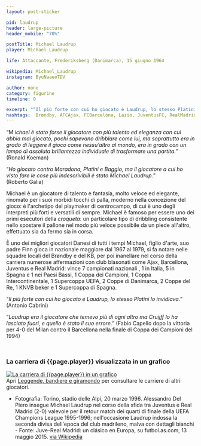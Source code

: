 ```yaml
---
layout: post-sticker

pid: laudrup
header: large-picture
header_mobile: "70%"

postTitle: Michael Laudrup
player: Michael Laudrup

life: Attaccante, Frederiksberg (Danimarca), 15 giugno 1964

wikipedia: Michael_Laudrup
instagram: ByuNaaeoTDV

author: none
category: figurine
timeline: 0

excerpt: "“Il più forte con cui ho giocato è Laudrup, lo stesso Platini lo invidiava.” (Antonio Cabrini)"
hashtags:  Brøndby, AFCAjax, FCBarcelona, Lazio, JuventusFC, RealMadrid
---
```

“M _ichael è stato forse il giocatore con più talento ed eleganza con cui abbia mai giocato, pochi sapevano dribblare come lui, ma soprattutto era in grado di leggere il gioco come nessu’altro al mondo, era in grado con un lampo di assoluta brillantezza individuale di trasformare una partita._”  
(Ronald Koeman)

“_Ho giocato contro Maradona, Platini e Baggio, ma il giocatore a cui ho visto fare le cose più indescrivibili è stato Michael Laudrup._”  
(Roberto Galia)

Michael è un giocatore di talento e fantasia, molto veloce ed elegante, rinomato per i suoi morbidi tocchi di palla, moderno nella concezione del gioco: è l'archetipo del playmaker di centrocampo, di cui è uno degli interpreti più forti e versatili di sempre. Michael è famoso per essere uno dei primi esecutori della _croqueta_: un particolare tipo di dribbling consistente nello spostare il pallone nel modo più veloce possibile da un piede all'altro, effettuato sia da fermo sia in corsa.

È uno dei migliori giocatori Danesi di tutti i tempi Michael, figlio d'arte, suo padre Finn gioca in nazionale maggiore dal 1967 al 1979, si fa notare nelle squadre locali del Brøndby e del KB, per poi inanellare nel corso della carriera numerose affermazioni con club blasonati come Ajax, Barcellona, Juventus e Real Madrid: vince 7 campionati nazionali , 1 in Italia, 5 in Spagna e 1 nei Paesi Bassi, 1 Coppa dei Campioni, 1 Coppa Intercontinentale, 1 Supercoppa UEFA, 2 Coppe di Danimarca, 2 Coppe del Re, 1 KNVB beker e 1 Supercoppa di Spagna.

“_Il più forte con cui ho giocato è Laudrup, lo stesso Platini lo invidiava._”  
(Antonio Cabrini)

“_Laudrup era il giocatore che temevo più di ogni altro ma Cruijff lo ha lasciato fuori, e quello è stato il suo errore._” (Fabio Capello dopo la vittoria per 4-0 del Milan contro il Barcellona nella finale di Coppa dei Campioni del 1994)

<div style="margin-top: 50px;">
<h3>La carriera di {{page.player}} visualizzata in un grafico</h3>
<a href="/leggende-bandiere-e-giramondo" title="La carriera di {{page.player}} visualizzata in un grafico"><img class="responsive-img w100 border" src="{{site.baseurl}}/assets/pics/careers/{{page.pid}}.png" alt="La carriera di {{page.player}} in un grafico"/></a>
</div>
Apri <a href="/leggende-bandiere-e-giramondo" title="La carriera di {{page.player}} visualizzata in un grafico">Leggende, bandiere e giramondo</a> per consultare le carriere di altri giocatori.


<div class="post-disclaimer">
<ul>
  <li>Fotografia: Torino, stadio delle Alpi, 20 marzo 1996. Alessandro Del Piero insegue Michael Laudrup nel corso della sfida tra Juventus e Real Madrid (2-0) valevole per il retour match dei quarti di finale della UEFA Champions League 1995-1996; nell'occasione Laudrup indossa la seconda divisa dell'epoca del club madrileno, malva con dettagli bianchi - Fonte: Juve-Real Madrid: un clásico en Europa, su futbol.as.com, 13 maggio 2015. <a href="https://it.wikipedia.org/wiki/File:Champions_League_1995-96_-_Juventus_vs_Real_Madrid_-_Alex_Del_Piero_e_Michael_Laudrup.jpg">via Wikipedia</a></li>
</ul>
</div>
